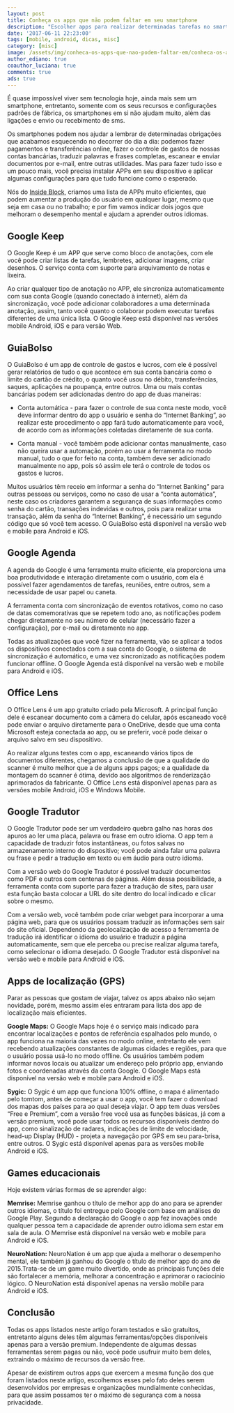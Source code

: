 ```yaml
---
layout: post
title: Conheça os apps que não podem faltar em seu smartphone
description: "Escolher apps para realizar determinadas tarefas no smartphone nem sempre é fácil, pois sempre temos que fazer testes com vários aplicativos, muitos deles de fontes desconhecidas que podem expor nossa privacidade. Pensando nisso reunimos aqui alguns apps para lhe ajudar."
date: '2017-06-11 22:23:00'
tags: [mobile, android, dicas, misc]
category: [misc]
image: /assets/img/conheca-os-apps-que-nao-podem-faltar-em/conheca-os-apps-que-nao-podem-faltar-em.jpg
author_ediano: true
coauthor_luciana: true
comments: true
ads: true
---
```


É quase impossível viver sem tecnologia hoje, ainda mais sem um smartphone, entretanto, somente com os seus recursos e configurações padrões de fábrica, os smartphones em si não ajudam muito, além das ligações e envio ou recebimento de sms.

Os smartphones podem nos ajudar a lembrar de determinadas obrigações que acabamos esquecendo no decorrer do dia a dia: podemos fazer pagamentos e transferências online, fazer o controle de gastos de nossas contas bancárias, traduzir palavras e frases completas, escanear e enviar documentos por e-mail, entre outras utilidades. Mas para fazer tudo isso e um pouco mais, você precisa instalar APPs em seu dispositivo e aplicar algumas configurações para que tudo funcione como o esperado.

Nós do <a href="http://www.insideblock.com/">Inside Block</a>, criamos uma lista de APPs muito eficientes, que podem aumentar a produção do usuário em qualquer lugar, mesmo que seja em casa ou no trabalho; e por fim vamos indicar dois jogos que melhoram o desempenho mental e ajudam a aprender outros idiomas.

## Google Keep
O Google Keep é um APP que serve como bloco de anotações, com ele você pode criar listas de tarefas, lembretes, adicionar imagens, criar desenhos. O serviço conta com suporte para arquivamento de notas e lixeira.

Ao criar qualquer tipo de anotação no APP, ele sincroniza automaticamente com sua conta Google (quando conectado à internet), além da sincronização, você pode adicionar colaboradores a uma determinada anotação, assim, tanto você quanto o colaborar podem executar tarefas diferentes de uma única lista. O Google Keep está disponível nas versões mobile Android, iOS e para versão Web.

## GuiaBolso
O GuiaBolso é um app de controle de gastos e lucros, com ele é possível gerar relatórios de tudo o que acontece em sua conta bancária como o limite do cartão de crédito, o quanto você usou no débito, transferências, saques, aplicações na poupança, entre outros. Uma ou mais contas bancárias podem ser adicionadas dentro do app de duas maneiras:

* Conta automática - para fazer o controle de sua conta neste modo, você deve informar dentro do app o usuário e senha do “Internet Banking”, ao realizar este procedimento o app fará tudo automaticamente para você, de acordo com as informações coletadas diretamente de sua conta.

* Conta manual - você também pode adicionar contas manualmente, caso não queira usar a automação, porém ao usar a ferramenta no modo manual, tudo o que for feito na conta, também deve ser adicionado manualmente no app, pois só assim ele terá o controle de todos os gastos e lucros.

Muitos usuários têm receio em informar a senha do “Internet Banking” para outras pessoas ou serviços, como no caso de usar a “conta automática”, neste caso os criadores garantem a segurança de suas informações como senha do cartão, transações indevidas e outros, pois para realizar uma transação, além da senha do “Internet Banking”, é necessário um segundo código que só você tem acesso. O GuiaBolso está disponível na versão web e mobile para Android e iOS.

## Google Agenda
A agenda do Google é uma ferramenta muito eficiente, ela proporciona uma boa produtividade e interação diretamente com o usuário, com ela é possível fazer agendamentos de tarefas, reuniões, entre outros, sem a necessidade de usar papel ou caneta.

A ferramenta conta com sincronização de eventos rotativos, como no caso de datas comemorativas que se repetem todo ano, as notificações podem chegar diretamente no seu número de celular (necessário fazer a configuração), por e-mail ou diretamente no app.

Todas as atualizações que você fizer na ferramenta, vão se aplicar a todos os dispositivos conectados com a sua conta do Google, o sistema de sincronização é automático, e uma vez sincronizado as notificações podem funcionar offline. O Google Agenda está disponível na versão web e mobile para Android e iOS.

## Office Lens
O Office Lens é um app gratuito criado pela Microsoft. A principal função dele é escanear documento com a câmera do celular, após escaneado você pode enviar o arquivo diretamente para o OneDrive, desde que uma conta Microsoft esteja conectada ao app, ou se preferir, você pode deixar o arquivo salvo em seu dispositivo.

Ao realizar alguns testes com o app, escaneando vários tipos de documentos diferentes, chegamos a conclusão de que a qualidade do scanner é muito melhor que a de alguns apps pagos; e a qualidade da montagem do scanner é ótima, devido aos algoritmos de renderização aprimorados da fabricante. O Office Lens está disponível apenas para as versões mobile Android, iOS e Windows Mobile.

## Google Tradutor
O Google Tradutor pode ser um verdadeiro quebra galho nas horas dos apuros ao ler uma placa, palavra ou frase em outro idioma. O app tem a capacidade de traduzir fotos instantâneas, ou fotos salvas no armazenamento interno do dispositivo; você pode ainda falar uma palavra ou frase e pedir a tradução em texto ou em áudio para outro idioma.

Com a versão web do Google Tradutor é possível traduzir documentos como PDF e outros com centenas de páginas. Além dessa possibilidade, a ferramenta conta com suporte para fazer a tradução de sites, para usar esta função basta colocar a URL do site dentro do local indicado e clicar sobre o mesmo.

Com a versão web, você também pode criar webget para incorporar a uma página web, para que os usuários possam traduzir as informações sem sair do site oficial. Dependendo da geolocalização de acesso a ferramenta de tradução irá identificar o idioma do usuário e traduzir a página automaticamente, sem que ele perceba ou precise realizar alguma tarefa, como selecionar o idioma desejado. O Google Tradutor está disponível na versão web e mobile para Android e iOS.

## Apps de localização (GPS)
Parar as pessoas que gostam de viajar, talvez os apps abaixo não sejam novidade, porém, mesmo assim eles entraram para lista dos app de localização mais eficientes.

**Google Maps:** O Google Maps hoje é o serviço mais indicado para encontrar localizações e pontos de referência espalhados pelo mundo, o app funciona na maioria das vezes no modo online, entretanto ele vem recebendo atualizações constantes de algumas cidades e regiões, para que o usuário possa usá-lo no modo offline. Os usuários também podem informar novos locais ou atualizar um endereço pelo próprio app, enviando fotos e coordenadas através da conta Google. O Google Maps está disponível na versão web e mobile para Android e iOS.

**Sygic:** O Sygic é um app que funciona 100% offline, o mapa é alimentado pelo tomtom, antes de começar a usar o app, você tem fazer o download dos mapas dos países para ao qual deseja viajar. O app tem duas versões “Free e Premium”, com a versão free você usa as funções básicas, já com a versão premium, você pode usar todos os recursos disponíveis dentro do app, como sinalização de radares, indicações de limite de velocidade, head-up Display (HUD) - projeta a navegação por GPS em seu para-brisa, entre outros. O Sygic está disponível apenas para as versões mobile Android e iOS.

## Games educacionais
Hoje existem várias formas de se aprender algo:

**Memrise:** Memrise ganhou o título de melhor app do ano para se aprender outros idiomas, o título foi entregue pelo Google com base em análises do Google Play. Segundo a declaração do Google o app fez inovações onde qualquer pessoa tem a capacidade de aprender outro idioma sem estar em sala de aula. O Memrise está disponível na versão web e mobile para Android e iOS.

**NeuroNation:** NeuroNation é um app que ajuda a melhorar o desempenho mental, ele também já ganhou do Google o título de melhor app do ano de 2015.Trata-se de um game muito divertido, onde as principais funções dele são fortalecer a memória, melhorar a concentração e aprimorar o raciocínio lógico. O NeuroNation está disponível apenas na versão mobile para Android e iOS.

## Conclusão
Todas os apps listados neste artigo foram testados e são gratuitos, entretanto alguns deles têm algumas ferramentas/opções disponíveis apenas para a versão premium. Independente de algumas dessas ferramentas serem pagas ou não, você pode usufruir muito bem deles, extraindo o máximo de recursos da versão free.

Apesar de existirem outros apps que exercem a mesma função dos que foram listados neste artigo, escolhemos esses pelo fato deles serem desenvolvidos por empresas e organizações mundialmente conhecidas, para que assim possamos ter o máximo de segurança com a nossa privacidade.